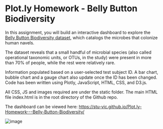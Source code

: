 # Plot.ly Homework - Belly Button Biodiversity

In this assignment, you will build an interactive dashboard to explore the [Belly Button Biodiversity dataset](http://robdunnlab.com/projects/belly-button-biodiversity/), which catalogs the microbes that colonize human navels.

The dataset reveals that a small handful of microbial species (also called operational taxonomic units, or OTUs, in the study) were present in more than 70% of people, while the rest were relatively rare.

Information populated based on a user-selected test subject ID. A bar chart, bubble chart and a gauge chart also update once the ID has been changed. Code has been written using Plotly, JavaScript, HTML, CSS, and D3.js.

All CSS, JS and images required are under the static folder. The main HTML file index.html is in the root directory of the Github repo.

The dashboard can be viewed here: https://stu-vic.github.io/Plot.ly-Homework---Belly-Button-Biodiversity/


![image](https://user-images.githubusercontent.com/78116599/119217622-bed56080-bb1e-11eb-9841-808d200fd545.png)


